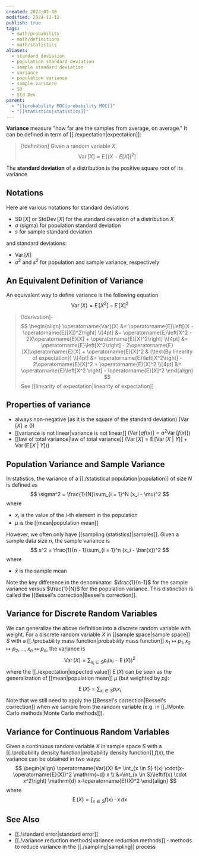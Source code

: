 ```yaml
---
created: 2023-05-30
modified: 2024-11-12
publish: true
tags:
  - math/probability
  - math/definitions
  - math/statistics
aliases:
  - standard deviation
  - population standard deviation
  - sample standard deviation
  - variance
  - population variance
  - sample variance
  - SD
  - Std Dev
parent:
  - "[[probability MOC|probability MOC]]"
  - "[[statistics|statistics]]"
---
```

**Variance** measure "how far are the samples from average, on average." It can be defined in term of [[./expectation|expectation]]:

> [!definition]
> Given a random variable $X$,
> $$\operatorname{Var}[X]=\operatorname{E}\left[(X-E[X])^2\right]$$

The **standard deviation** of a distribution is the positive square root of its variance.

## Notations
Here are various notations for standard deviations
- $\operatorname{SD}[X]$ or $\operatorname{Std Dev}[X]$  for the standard deviation of a distribution $X$
- $\sigma$ (sigma) for population standard deviation
- $s$ for sample standard deviation

and standard deviations:
- $\operatorname{Var}[X]$
- $\sigma^2$ and $s^2$ for population and sample variance, respectively

## An Equivalent Definition of Variance
An equivalent way to define variance is the following equation
$$\operatorname{Var}(X)=\operatorname{E}\left[X^2\right]-\operatorname{E}[X]^2$$
> [!derivation]-
> $$
> \begin{align}  
> \operatorname{Var}(X) &= \operatorname{E}\left[(X - \operatorname{E}[X])^2\right] \\[4pt]  
> &= \operatorname{E}\left[X^2 - 2X\operatorname{E}[X] + \operatorname{E}[X]^2\right] \\[4pt]  
> &= \operatorname{E}\left[X^2\right] - 2\operatorname{E}[X]\operatorname{E}[X] + \operatorname{E}[X]^2 & (\text{By linearity of expectation}) \\[4pt]  
> &= \operatorname{E}\left[X^2\right] - 2\operatorname{E}[X]^2 + \operatorname{E}[X]^2 \\[4pt]  
> &= \operatorname{E}\left[X^2 \right] - \operatorname{E}[X]^2  
> \end{align}
> $$
> See [[linearity of expectation|linearity of expectation]]

## Properties of variance
- always non-negative (as it is the square of the standard deviation) ($\operatorname{Var}[X] \ge 0$)
- [[variance is not linear|variance is not linear]] ($\operatorname{Var}[a f(x)] =a^2 \operatorname{Var}[f(x)]$)
- [[law of total variance|law of total variance]] ($\operatorname{Var}[X] = \operatorname{E}[\operatorname{Var}(X\ |\ Y)] + \operatorname{Var}(\operatorname{E}[X\ |\ Y])$)

## Population Variance and Sample Variance
In statistics, the variance of a [[./statistical population|population]] of size $N$ is defined as
$$
\sigma^2 = \frac{1}{N}\sum_{i = 1}^N (x_i - \mu)^2
$$
where
- $x_i$ is the value of the $i$-th element in the population
- $\mu$ is the [[mean|population mean]]


However, we often only have [[sampling (statistics)|samples]]. Given a sample data size $n$, the sample variance is
$$
s^2 = \frac{1}{n - 1}\sum_{i = 1}^n (x_i - \bar{x})^2
$$
where
- $\bar{x}$ is the sample mean

Note the key difference in the denominator: $\frac{1}{n-1}$ for the sample variance versus $\frac{1}{N}$ for the population variance. This distinction is called the [[Bessel's correction|Bessel's correction]].

## Variance for Discrete Random Variables
We can generalize the above definition into a discrete random variable with weight. For a discrete random variable $X$ in [[sample space|sample space]] $S$ with a [[./probability mass function|probability mass function]] $x_1 \mapsto p_1, x_2 \mapsto p_2, \ldots, x_n \mapsto p_n$, the variance is
$$
\operatorname{Var}(X) = \sum_{x_i \in S} p_i (x_i - \operatorname{E}(X))^2
$$
where the [[./expectation|expected value]] $\operatorname{E}(X)$ can be seen as the generalization of [[mean|population mean]] $\mu$ (but weighted by $p_i$):
$$
\operatorname{E}(X) = \sum_{x_i \in S} p_i x_i
$$
Note that we still need to apply the [[Bessel's correction|Bessel's correction]] when we sample from the random variable (e.g. in [[./Monte Carlo methods|Monte Carlo methods]]).

## Variance for Continuous Random Variables
Given a continuous random variable $X$ in sample space $S$ with a [[./probability density function|probability density function]] $f(x)$, the variance can be obtained in two ways:
$$
\begin{align}
\operatorname{Var}(X) &= \int_{x \in S} f(x) \cdot(x-\operatorname{E}(X))^2 \mathrm{~d} x \\
&=\int_{x \in S}\left(f(x) \cdot x^2\right) \mathrm{d} x-\operatorname{E}(X)^2
\end{align}
$$
where
$$
\operatorname{E}(X) = \int_{x \in S} f(x) \cdot x \, dx 
$$

## See Also
- [[./standard error|standard error]]
- [[./variance reduction methods|variance reduction methods]] - methods to reduce variance in the [[./sampling|sampling]] process